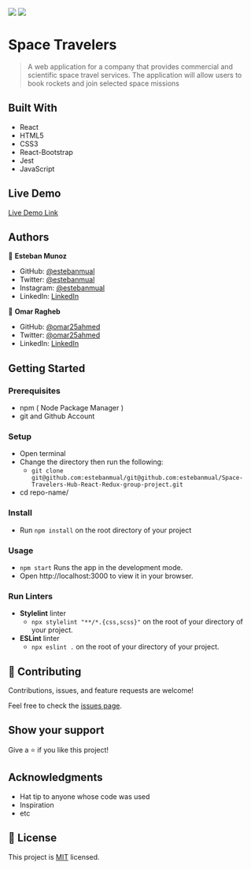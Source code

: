 ![](https://img.shields.io/badge/Microverse-blueviolet)
![](https://wakatime.com/badge/user/be79098d-c59e-407c-8952-0f274bb9e265/project/bc110a0e-2231-45c1-b7b1-7ab0abcacaf0.svg)

# Space Travelers

> A web application for a company that provides commercial and scientific space travel services. The application will allow users to book rockets and join selected space missions

## Built With

- React
- HTML5
- CSS3
- React-Bootstrap
- Jest
- JavaScript

## Live Demo

[Live Demo Link](https://space-travelers-omar-esteban.netlify.app/)


## Authors

👤 **Esteban Munoz**

- GitHub: [@estebanmual](https://github.com/estebanmual)
- Twitter: [@estebanmual](https://twitter.com/estebanmual)
- Instagram: [@estebanmual](https://instagram.com/estebanmual)
- LinkedIn: [LinkedIn](https://linkedin.com/in/estebanmual)


👤 **Omar Ragheb**

- GitHub: [@omar25ahmed](https://github.com/omar25ahmed)
- Twitter: [@omar25ahmed](https://twitter.com/omar25ahmed)
- LinkedIn: [LinkedIn](https://www.linkedin.com/in/omar-ragheb-65434a202/)

## Getting Started

### Prerequisites

  - npm ( Node Package Manager )
  - git and Github Account

### Setup

  - Open terminal
  - Change the directory then run the following:
    - `git clone git@github.com:estebanmual/git@github.com:estebanmual/Space-Travelers-Hub-React-Redux-group-project.git`
  - cd repo-name/

### Install

  - Run  `npm install` on the root directory of your project

### Usage

  - `npm start` Runs the app in the development mode.
  - Open http://localhost:3000 to view it in your browser.

### Run Linters

  - **Stylelint** linter
    - `npx stylelint "**/*.{css,scss}"` on the root of your directory of your project.
  - **ESLint** linter
    - `npx eslint .` on the root of your directory of your project.


## 🤝 Contributing

Contributions, issues, and feature requests are welcome!

Feel free to check the [issues page](../../issues/).

## Show your support

Give a ⭐️ if you like this project!

## Acknowledgments

- Hat tip to anyone whose code was used
- Inspiration
- etc

## 📝 License

This project is [MIT](./MIT.md) licensed.
